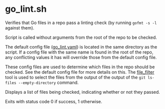 # go_lint.sh

Verifies that Go files in a repo pass a linting check (by running `gofmt -s -l`
against them). 

Script is called without arguments from the root of the repo to be checked.

The default config file ([go_lint.yaml](go_lint.yaml))
is located in the same directory as the script. If a config file with the same name is
found in the root of the repo, any conflicting values it has will override those from
the default config file.

These config files are used to determine which files in the repo should be
checked. See the default config file for more
details on this. The [file_filter](../file_filter) tool is used to select the files
from the output of the output of the `git ls-files --empty-directory` command.

Displays a list of files being checked, indicating whether or not they passed.

Exits with status code 0 if success, 1 otherwise.
